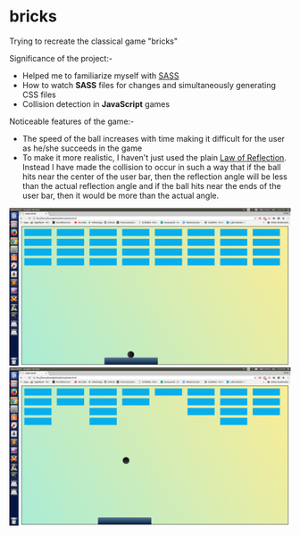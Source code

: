 # bricks

Trying to recreate the classical game "bricks"

Significance of the project:- 
- Helped me to familiarize myself with [SASS](http://sass-lang.com/)
- How to watch **SASS** files for changes and simultaneously generating CSS files
- Collision detection in **JavaScript** games

Noticeable features of the game:-
- The speed of the ball increases with time making it difficult for the user as he/she succeeds in the game
- To make it more realistic, I haven't just used the plain [Law of Reflection](http://farside.ph.utexas.edu/teaching/302l/lectures/node127.html). Instead I have made the collision to occur in such a way that if the ball hits near the center of the user bar, then the reflection angle will be less than the actual reflection angle and if the ball hits near the ends of the user bar, then it would be more than the actual angle.

![ss1](https://raw.githubusercontent.com/kunal-mohta/bricks/master/screenshots/ss1.png)
![ss2](https://raw.githubusercontent.com/kunal-mohta/bricks/master/screenshots/ss2.png)
